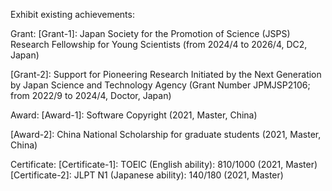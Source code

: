 Exhibit existing achievements:

Grant:
[Grant-1]: Japan Society for the Promotion of Science (JSPS) Research Fellowship for Young Scientists (from 2024/4 to 2026/4, DC2, Japan)

[Grant-2]: Support for Pioneering Research Initiated by the Next Generation by Japan Science and Technology Agency (Grant Number JPMJSP2106; from 2022/9 to 2024/4, Doctor, Japan)

Award:
[Award-1]: Software Copyright (2021, Master, China)

[Award-2]: China National Scholarship for graduate students (2021, Master, China)

Certificate:
[Certificate-1]: TOEIC (English ability): 810/1000 (2021, Master)
[Certificate-2]: JLPT N1 (Japanese ability): 140/180 (2021, Master)
